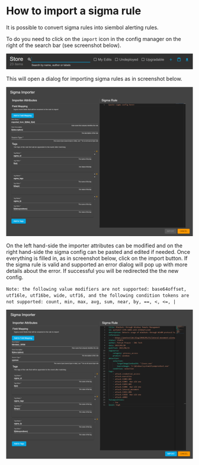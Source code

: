 # How to import a sigma rule
It is possible to convert sigma rules into siembol alerting rules.

To do you need to click on the `import` icon in the config manager on the right of the search bar (see screenshot below).

<img src="../screenshots/import_icon.png" alt="drawing"/>

This will open a dialog for importing sigma rules as in screenshot below.

<img src="../screenshots/sigma_importer_init.png" alt="drawing"/>

On the left hand-side the importer attributes can be modified and on the right hand-side the sigma config can be pasted and edited if needed. Once everything is filled in, as in screenshot below, click on the import button. If the sigma rule is valid and supported an error dialog will pop up with more details about the error. If successful you will be redirected the the new config. 

`Note: the following value modifiers are not supported: base64offset, utf16le, utf16be, wide, utf16, and the following condition tokens are not supported: count, min, max, avg, sum, near, by, ==, <, <=, |`

<img src="../screenshots/sigma_importer_valid.png" alt="drawing"/>

